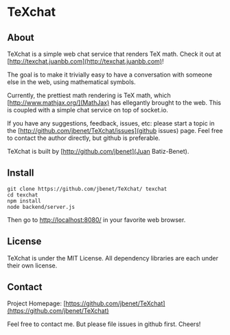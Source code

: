 # TeXchat

## About

TeXchat is a simple web chat service that renders TeX math. Check it out at [http://texchat.juanbb.com](http://texchat.juanbb.com)!

The goal is to make it trivially easy to have a conversation with
someone else in the web, using mathematical symbols.

Currently, the prettiest math rendering is TeX math, which
[http://www.mathjax.org/](MathJax) has ellegantly brought to the web. This is
coupled with a simple chat service on top of socket.io.

If you have any suggestions, feedback, issues, etc: please start a topic in the
[http://github.com/jbenet/TeXchat/issues](github issues) page.
Feel free to contact the author directly, but github is preferable.

TeXchat is built by [http://github.com/jbenet](Juan Batiz-Benet).

## Install

    git clone https://github.com/jbenet/TeXchat/ texchat
    cd texchat
    npm install
    node backend/server.js

Then go to [http://localhost:8080/](http://localhost:8080/) in your favorite
web browser.


## License

TeXchat is under the MIT License.
All dependency libraries are each under their own license.

## Contact

Project Homepage:
[https://github.com/jbenet/TeXchat](https://github.com/jbenet/TeXchat)

Feel free to contact me. But please file issues in github first. Cheers!

